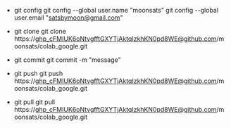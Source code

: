 - git config
git config --global user.name "moonsats"
git config --global user.email "satsbymoon@gmail.com"

- git clone
git clone https://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@github.com/moonsats/colab_google.git

- git commit
git commit -m "message"

- git push
git push https://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@github.com/moonsats/colab_google.git

- git pull
git pull https://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@github.com/moonsats/colab_google.git